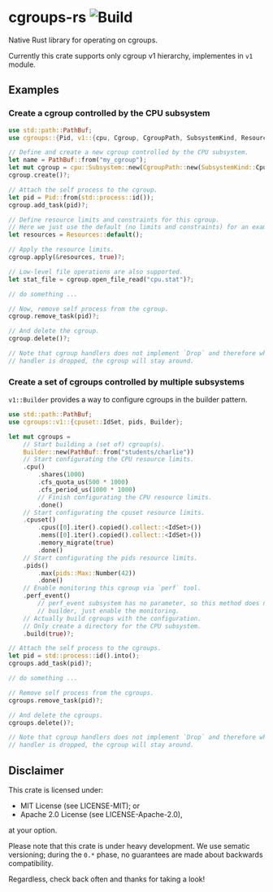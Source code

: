 # cgroups-rs ![Build](https://travis-ci.org/levex/cgroups-rs.svg?branch=master)

Native Rust library for operating on cgroups.

Currently this crate supports only cgroup v1 hierarchy, implementes in `v1` module.

## Examples

### Create a cgroup controlled by the CPU subsystem

```rust
use std::path::PathBuf;
use cgroups::{Pid, v1::{cpu, Cgroup, CgroupPath, SubsystemKind, Resources}};

// Define and create a new cgroup controlled by the CPU subsystem.
let name = PathBuf::from("my_cgroup");
let mut cgroup = cpu::Subsystem::new(CgroupPath::new(SubsystemKind::Cpu, name));
cgroup.create()?;

// Attach the self process to the cgroup.
let pid = Pid::from(std::process::id());
cgroup.add_task(pid)?;

// Define resource limits and constraints for this cgroup.
// Here we just use the default (no limits and constraints) for an example.
let resources = Resources::default();

// Apply the resource limits.
cgroup.apply(&resources, true)?;

// Low-level file operations are also supported.
let stat_file = cgroup.open_file_read("cpu.stat")?;

// do something ...

// Now, remove self process from the cgroup.
cgroup.remove_task(pid)?;

// And delete the cgroup.
cgroup.delete()?;

// Note that cgroup handlers does not implement `Drop` and therefore when the
// handler is dropped, the cgroup will stay around.
```

### Create a set of cgroups controlled by multiple subsystems

`v1::Builder` provides a way to configure cgroups in the builder pattern.

```rust
use std::path::PathBuf;
use cgroups::v1::{cpuset::IdSet, pids, Builder};

let mut cgroups =
    // Start building a (set of) cgroup(s).
    Builder::new(PathBuf::from("students/charlie"))
    // Start configurating the CPU resource limits.
    .cpu()
        .shares(1000)
        .cfs_quota_us(500 * 1000)
        .cfs_period_us(1000 * 1000)
        // Finish configurating the CPU resource limits.
        .done()
    // Start configurating the cpuset resource limits.
    .cpuset()
        .cpus([0].iter().copied().collect::<IdSet>())
        .mems([0].iter().copied().collect::<IdSet>())
        .memory_migrate(true)
        .done()
    // Start configurating the pids resource limits.
    .pids()
        .max(pids::Max::Number(42))
        .done()
    // Enable monitoring this cgroup via `perf` tool.
    .perf_event()
        // perf_event subsystem has no parameter, so this method does not return a subsystem
        // builder, just enable the monitoring.
    // Actually build cgroups with the configuration.
    // Only create a directory for the CPU subsystem.
    .build(true)?;

// Attach the self process to the cgroups.
let pid = std::process::id().into();
cgroups.add_task(pid)?;

// do something ...

// Remove self process from the cgroups.
cgroups.remove_task(pid)?;

// And delete the cgroups.
cgroups.delete()?;

// Note that cgroup handlers does not implement `Drop` and therefore when the
// handler is dropped, the cgroup will stay around.
```

## Disclaimer

This crate is licensed under:

- MIT License (see LICENSE-MIT); or
- Apache 2.0 License (see LICENSE-Apache-2.0),

at your option.

Please note that this crate is under heavy development.
We use sematic versioning; during the `0.*` phase, no guarantees are made about
backwards compatibility.

Regardless, check back often and thanks for taking a look!
